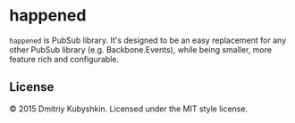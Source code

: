 # happened

`happened` is PubSub library. It's designed to be an easy replacement for any other PubSub library (e.g. Backbone.Events), while being smaller, more feature rich and configurable.

## License

© 2015 Dmitriy Kubyshkin. Licensed under the MIT style license.
